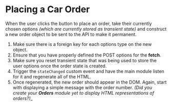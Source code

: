 # Placing a Car Order

When the user clicks the button to place an order, take their currently chosen options _(which are currently stored as transient state)_ and construct a new order object to be sent to the API to make it permanent.

1. Make sure there is a foreign key for each options type on the new object.
2. Ensure that you have properly defined the POST options for the **fetch**.
3. Make sure you reset transient state that was being used to store the user options once the order state is created.
4. Trigger the `stateChanged` custom event and have the main module listen for it and regenerate all of the HTML.
5. Once regenerated, the new order should appear in the DOM. Again, start with displaying a simple message with the order number. _(Did you create your **Orders** module yet to display HTML representations of orders?)__
